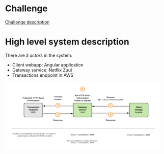 # Challenge

[Challenge description](https://github.com/payvision-development/recruitment-challenges/tree/fullstack-engineer)

# High level system description

There are 3 _actors_ in the system:

* Client webapp: Angular application
* Gateway service: Netflix Zuul
* Transactions endpoint in AWS


![alt text](./img/high-level-description.png "High level description")


